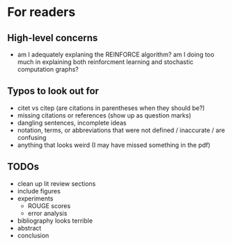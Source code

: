# For readers

## High-level concerns
* am I adequately explaning the REINFORCE algorithm? am I doing too much in explaining both reinforcment learning and stochastic computation graphs?

## Typos to look out for
* citet vs citep (are citations in parentheses when they should be?)
* missing citations or references (show up as question marks)
* dangling sentences,  incomplete ideas
* notation, terms, or abbreviations that were not defined / inaccurate / are confusing
* anything that looks weird (I may have missed something in the pdf)

## TODOs
* clean up lit review sections
* include figures
* experiments
  * ROUGE scores
  * error analysis
* bibliography looks terrible
* abstract
* conclusion
